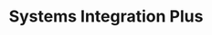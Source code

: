 ---
title: "Systems Integration Plus"
url: /scottsdale/systems-integration-plus/
shop: Elektrisch
---